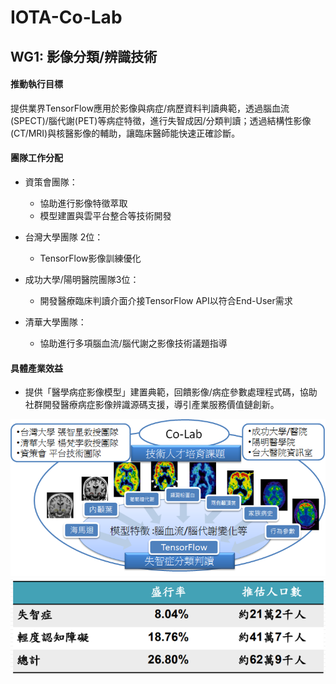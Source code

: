 # IOTA-Co-Lab
   
   
## WG1: 影像分類/辨識技術 

#### 推動執行目標
提供業界TensorFlow應用於影像與病症/病歷資料判讀典範，透過腦血流(SPECT)/腦代謝(PET)等病症特徵，進行失智成因/分類判讀；透過結構性影像(CT/MRI)與核醫影像的輔助，讓臨床醫師能快速正確診斷。

#### 團隊工作分配

* 資策會團隊：
  * 協助進行影像特徵萃取
  * 模型建置與雲平台整合等技術開發
  
* 台灣大學團隊 2位：
  * TensorFlow影像訓練優化

* 成功大學/陽明醫院團隊3位：
  * 開發醫療臨床判讀介面介接TensorFlow API以符合End-User需求
  
* 清華大學團隊：
  * 協助進行多項腦血流/腦代謝之影像技術議題指導

#### 具體產業效益
* 提供「醫學病症影像模型」建置典範，回饋影像/病症參數處理程式碼，協助社群開發醫療病症影像辨識源碼支援，導引產業服務價值鏈創新。

 ![](https://github.com/twoss-io/TensorFlow-Co-Lab/blob/master/img/tensorflow_intro3.png)
 ![](https://github.com/twoss-io/TensorFlow-Co-Lab/blob/master/img/tensorflow_intro4.png)
  
   
   

